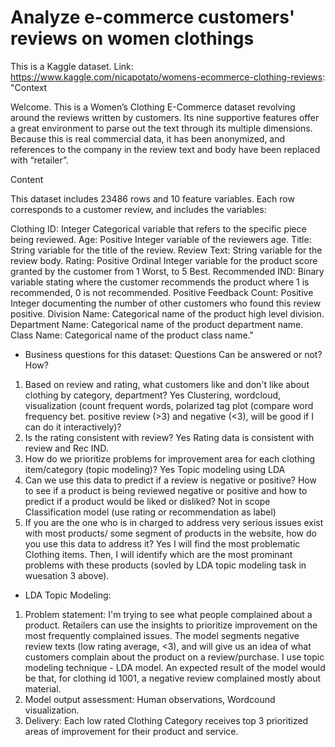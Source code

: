 # Analyze e-commerce customers' reviews on women clothings
This is a Kaggle dataset. Link: https://www.kaggle.com/nicapotato/womens-ecommerce-clothing-reviews:
"Context

Welcome. This is a Women’s Clothing E-Commerce dataset revolving around the reviews written by customers. Its nine supportive features offer a great environment to parse out the text through its multiple dimensions. Because this is real commercial data, it has been anonymized, and references to the company in the review text and body have been replaced with “retailer”.

Content

This dataset includes 23486 rows and 10 feature variables. Each row corresponds to a customer review, and includes the variables:

Clothing ID: Integer Categorical variable that refers to the specific piece being reviewed.
Age: Positive Integer variable of the reviewers age.
Title: String variable for the title of the review.
Review Text: String variable for the review body.
Rating: Positive Ordinal Integer variable for the product score granted by the customer from 1 Worst, to 5 Best.
Recommended IND: Binary variable stating where the customer recommends the product where 1 is recommended, 0 is not recommended.
Positive Feedback Count: Positive Integer documenting the number of other customers who found this review positive.
Division Name: Categorical name of the product high level division.
Department Name: Categorical name of the product department name.
Class Name: Categorical name of the product class name."

- Business questions for this dataset:
Questions	Can be answered or not?	How?
1. Based on review and rating, what customers like and don't like about clothing by category, department?	Yes	Clustering, wordcloud, visualization (count frequent words, polarized tag plot (compare word frequency bet. positive review (>3) and negative (<3), will be good if I can do it interactively)?
2. Is the rating consistent with review?	Yes	Rating data is consistent with review and Rec IND.
3. How do we prioritize problems for improvement area for each clothing item/category (topic modeling)?	Yes	Topic modeling using LDA
4. Can we use this data to predict if a review is negative or positive? How to see if a product is being reviewed negative or positive and how to predict if a product would be liked or disliked?		Not in scope Classification model (use rating or recommendation as label)
5. If you are the one who is in charged to address very serious issues exist with most products/ some segment of products in the website, how do you use this data to address it?	Yes	I will find the most problematic Clothing items. Then, I will identify which are the most prominant problems with these products (sovled by LDA topic modeling task in wuesation 3 above).

- LDA Topic Modeling:
1. Problem statement: I'm trying to see what people complained about a product. Retailers can use the insights to prioritize improvement on the most frequently complained issues. The model segments negative review texts (low rating average, <3), and will give us an idea of what customers complain about the product on a review/purchase. I use topic modeling technique - LDA model. An expected result of the model would be that, for clothing id 1001, a negative review complained mostly about material.
2. Model output assessment: Human observations, Wordcound visualization.
3. Delivery: Each low rated Clothing Category receives top 3 prioritized areas of improvement for their product and service.
 
